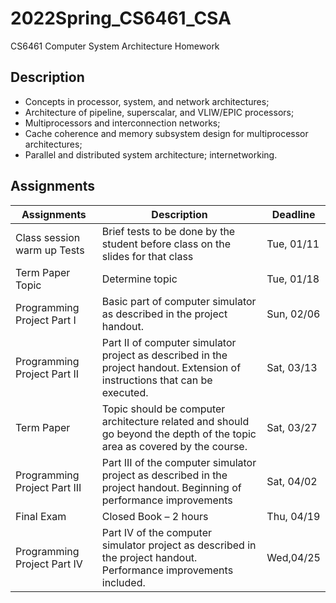 # 2022Spring_CS6461_CSA
CS6461 Computer System Architecture Homework

## Description
- Concepts in processor, system, and network architectures; 
- Architecture of pipeline, superscalar, and VLIW/EPIC processors; 
- Multiprocessors and interconnection networks;
- Cache coherence and memory subsystem design for multiprocessor architectures; 
- Parallel and distributed system architecture; internetworking.

## Assignments
|Assignments|Description|Deadline|
|-----------|-----------|--------|
|Class session warm up Tests|Brief tests to be done by the student before class on the slides for that class| Tue, 01/11|
|Term Paper Topic|Determine topic|Tue, 01/18|
|Programming Project Part I |Basic part of computer simulator as described in the project handout. |Sun, 02/06|
|Programming Project Part II|Part II of computer simulator project as described in the project handout.  Extension of instructions that can be executed. |Sat, 03/13|
|Term Paper|Topic should be computer architecture related and should go beyond the depth of the topic area as covered by the course. |Sat, 03/27|
|Programming Project Part III|Part III of the computer simulator project as described in the project handout.  Beginning of performance improvements |Sat, 04/02|
|Final Exam|Closed Book – 2 hours|Thu, 04/19|
|Programming Project Part IV|Part IV of the computer simulator project as described in the project handout. Performance improvements included. |Wed,04/25|

